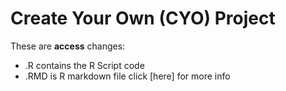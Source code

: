 # Create Your Own (CYO) Project
These are **access** changes:
- .R contains the R Script code
- .RMD is R markdown file
click [here] for more info